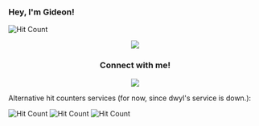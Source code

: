 ### Hey, I'm Gideon! <img src="https://cultofthepartyparrot.com/parrots/hd/opensourceparrot.gif" height="14px"/>

<!-- It appears hits are not being tracked right now. -->
![Hit Count](http://hits.dwyl.com/gideontong/gideontong.svg)

<p align="center">
    <img src="https://github-readme-stats.vercel.app/api?username=gideontong&show_icons=true&hide_border=true"/>
<p>

<h3 align="center">
    Connect with me!
</h3>

<p align="center">
    <a href="https://gideontong.com" target="_blank"><img src="https://img.icons8.com/bubbles/50/000000/domain.png"/></a>
</p>

Alternative hit counters services (for now, since dwyl's service is down.):

![Hit Count](https://hits.seeyoufarm.com/api/count/incr/badge.svg?url=https%3A%2F%2Fgithub.com%2Fgideontong%2Fgideontong) ![Hit Count](https://visitor-badge.glitch.me/badge?page_id=gideontong.gideontong) ![Hit Count](https://visitor-badge.laobi.icu/badge?page_id=gideontong.gideontong)
